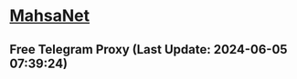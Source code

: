 
# [MahsaNet](https://t.me/mahsa_net)
## Free Telegram Proxy (Last Update: 2024-06-05 07:39:24)

    